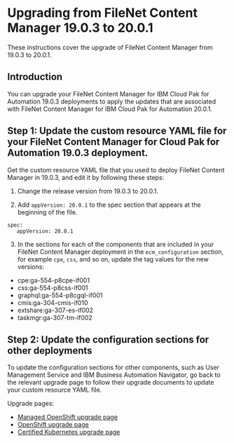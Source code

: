 # Upgrading from FileNet Content Manager 19.0.3 to 20.0.1 

These instructions cover the upgrade of FileNet Content Manager from 19.0.3 to 20.0.1.

## Introduction

You can upgrade your FileNet Content Manager for IBM Cloud Pak for Automation 19.0.3 deployments to apply the updates that are associated with FileNet Content Manager for IBM Cloud Pak for Automation 20.0.1.

## Step 1: Update the custom resource YAML file for your FileNet Content Manager for Cloud Pak for Automation 19.0.3 deployment.

Get the custom resource YAML file that you used to deploy FileNet Content Manager in 19.0.3, and edit it by following these steps:

1. Change the release version from 19.0.3 to 20.0.1.

2. Add `appVersion: 20.0.1` to the spec section that appears at the beginning of the file.

```
spec:
   appVersion: 20.0.1
```

3. In the sections for each of the components that are included in your FileNet Content Manager deployment in the `ecm_configuration` section, for example `cpe`, `css`, and so on, update the tag values for the new versions:
 
 * cpe:ga-554-p8cpe-if001
 * css:ga-554-p8css-if001
 * graphql:ga-554-p8cgql-if001
 * cmis:ga-304-cmis-if010
 * extshare:ga-307-es-if002
 * taskmgr:ga-307-tm-if002
 
## Step 2: Update the configuration sections for other deployments

To update the configuration sections for other components, such as User Management Service and IBM Business Automation Navigator, go back to the relevant upgrade page to follow their upgrade documents to update your custom resource YAML file.

Upgrade pages:
   - [Managed OpenShift upgrade page](../platform/roks/upgrade.md)
   - [OpenShift upgrade page](../platform/ocp/upgrade.md)
   - [Certified Kubernetes upgrade page](../platform/k8s/upgrade.md)
